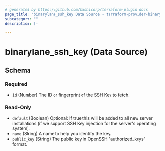 ```yaml
---
# generated by https://github.com/hashicorp/terraform-plugin-docs
page_title: "binarylane_ssh_key Data Source - terraform-provider-binarylane"
subcategory: ""
description: |-
  
---
```


# binarylane_ssh_key (Data Source)





<!-- schema generated by tfplugindocs -->
## Schema

### Required

- `id` (Number) The ID or fingerprint of the SSH Key to fetch.

### Read-Only

- `default` (Boolean) Optional: If true this will be added to all new server installations (if we support SSH Key injection for the server's operating system).
- `name` (String) A name to help you identify the key.
- `public_key` (String) The public key in OpenSSH "authorized_keys" format.
